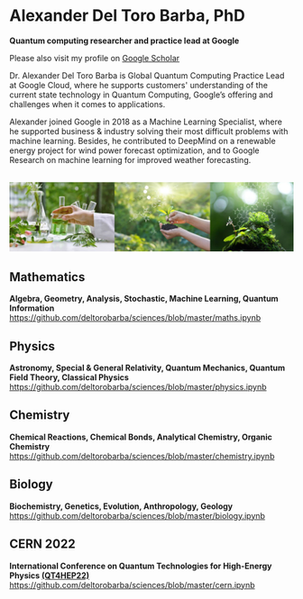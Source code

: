 # Alexander Del Toro Barba, PhD

**Quantum computing researcher and practice lead at Google**

Please also visit my profile on [Google Scholar](https://scholar.google.de/citations?user=fddyK-wAAAAJ&hl=de)

Dr. Alexander Del Toro Barba is Global Quantum Computing Practice Lead at Google Cloud, where he supports customers' understanding of the current state technology in Quantum Computing, Google’s offering and challenges when it comes to applications.

Alexander joined Google in 2018 as a Machine Learning Specialist, where he supported business & industry solving their most difficult problems with machine learning. Besides, he contributed to DeepMind on a renewable energy project for wind power forecast optimization, and to Google Research on machine learning for improved weather forecasting. 

<br>

<img src="https://raw.githubusercontent.com/deltorobarba/repo/master/sciences_0000.png" alt="sciences">

<br>


## Mathematics

<b>Algebra, Geometry, Analysis, Stochastic, Machine Learning, Quantum Information</b><br>
https://github.com/deltorobarba/sciences/blob/master/maths.ipynb


## Physics

<b>Astronomy, Special & General Relativity, Quantum Mechanics, Quantum Field Theory, Classical Physics</b><br>
https://github.com/deltorobarba/sciences/blob/master/physics.ipynb


## Chemistry

<b>Chemical Reactions, Chemical Bonds, Analytical Chemistry, Organic Chemistry</b><br>
https://github.com/deltorobarba/sciences/blob/master/chemistry.ipynb


## Biology

<b>Biochemistry, Genetics, Evolution, Anthropology, Geology</b><br>
https://github.com/deltorobarba/sciences/blob/master/biology.ipynb

## CERN 2022

<b>International Conference on Quantum Technologies for High-Energy Physics [(QT4HEP22)](https://indico.cern.ch/event/1190278/)</b><br>
https://github.com/deltorobarba/sciences/blob/master/cern.ipynb


